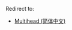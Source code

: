 Redirect to:

*   [Multihead (简体中文)](/index.php/Multihead_(%E7%AE%80%E4%BD%93%E4%B8%AD%E6%96%87) "Multihead (简体中文)")